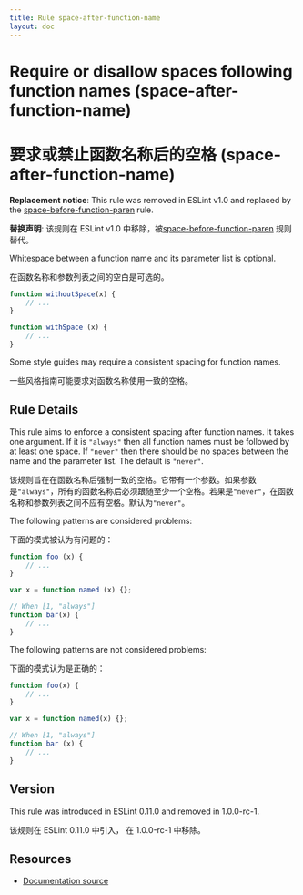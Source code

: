 ```yaml
---
title: Rule space-after-function-name
layout: doc
---
```

<!-- Note: No pull requests accepted for this file. See README.md in the root directory for details. -->
# Require or disallow spaces following function names (space-after-function-name)

# 要求或禁止函数名称后的空格 (space-after-function-name)

**Replacement notice**: This rule was removed in ESLint v1.0 and replaced by the [space-before-function-paren](space-before-function-paren) rule.

**替换声明**: 该规则在 ESLint v1.0 中移除，被[space-before-function-paren](space-before-function-paren) 规则替代。

Whitespace between a function name and its parameter list is optional.

在函数名称和参数列表之间的空白是可选的。

```js
function withoutSpace(x) {
    // ...
}

function withSpace (x) {
    // ...
}
```

Some style guides may require a consistent spacing for function names.

一些风格指南可能要求对函数名称使用一致的空格。

## Rule Details

This rule aims to enforce a consistent spacing after function names. It takes one argument. If it is `"always"` then all function names must be followed by at least one space. If `"never"` then there should be no spaces between the name and the parameter list. The default is `"never"`.

该规则旨在在函数名称后强制一致的空格。它带有一个参数。如果参数是`"always"`，所有的函数名称后必须跟随至少一个空格。若果是`"never"`，在函数名称和参数列表之间不应有空格。默认为`"never"`。


The following patterns are considered problems:

下面的模式被认为有问题的：

```js
function foo (x) {
    // ...
}

var x = function named (x) {};

// When [1, "always"]
function bar(x) {
    // ...
}
```

The following patterns are not considered problems:

下面的模式认为是正确的：

```js
function foo(x) {
    // ...
}

var x = function named(x) {};

// When [1, "always"]
function bar (x) {
    // ...
}
```

## Version

This rule was introduced in ESLint 0.11.0 and removed in 1.0.0-rc-1.

该规则在 ESLint 0.11.0 中引入， 在 1.0.0-rc-1 中移除。

## Resources

* [Documentation source](https://github.com/eslint/eslint/tree/master/docs/rules/space-after-function-name.md)
